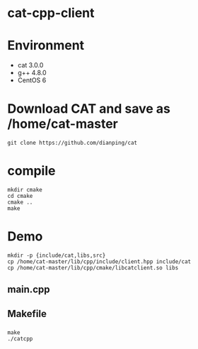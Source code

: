 # cat-cpp-client
# Environment
- cat 3.0.0
- g++ 4.8.0
- CentOS 6
# Download CAT and save as /home/cat-master
```
git clone https://github.com/dianping/cat
```
# compile
```
mkdir cmake
cd cmake
cmake ..
make
```
# Demo
```
mkdir -p {include/cat,libs,src}
cp /home/cat-master/lib/cpp/include/client.hpp include/cat
cp /home/cat-master/lib/cpp/cmake/libcatclient.so libs
```
## main.cpp
## Makefile
###
```
make
./catcpp
```
